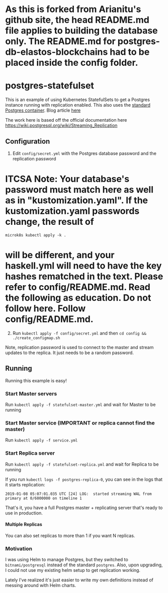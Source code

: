 
# As this is forked from Arianitu's github site, the head README.md file applies to building the database only. The README.md for postgres-db-elastos-blockchains had to be placed inside the config folder.


# postgres-statefulset
This is an example of using Kubernetes StatefulSets to get a Postgres instance running with replication enabled. This also uses the [standard Postgres container](https://github.com/docker-library/postgres). Blog article [here](https://stacksoft.io/blog/postgres-statefulset/)

The work here is based off the official documentation here https://wiki.postgresql.org/wiki/Streaming_Replication

## Configuration

1. Edit `config/secret.yml` with the Postgres database password and the replication password 

# ITCSA Note: Your database's password must match here as well as in "kustomization.yaml". If the kustomization.yaml passwords change, the result of 

`microk8s kubectl apply -k .`

# will be different, and your haskell.yml will need to have the key hashes rematched in the text. Please refer to config/README.md. Read the following as education. Do not follow here. Follow config/README.md.

2. Run `kubectl apply -f config/secret.yml` and then `cd config && ./create_configmap.sh`

Note, replication password is used to connect to the master and stream updates to the replica. It just needs to be a random password. 

## Running

Running this example is easy!

### Start Master servers

Run `kubectl apply -f statefulset-master.yml` and wait for Master to be running

### Start Master service (IMPORTANT or replica cannot find the master)
Run `kubectl apply -f service.yml` 

### Start Replica server

Run `kubectl apply -f statefulset-replica.yml` and wait for Replica to be running

If you run `kubectl logs -f postgres-replica-0`, you can see in the logs that it starts replication:

```
2019-01-08 05:07:01.035 UTC [24] LOG:  started streaming WAL from primary at 0/6000000 on timeline 1
```

That's it, you have a full Postgres master + replicating server that's ready to use in production. 

#### Multiple Replicas

You can also set replicas to more than 1 if you want N replicas. 

### Motivation

I was using Helm to manage Postgres, but they switched to `bitnami/postgresql` instead of the standard `postgres`. Also, upon upgrading, I could not use my existing helm setup to get replication working.

Lately I've realized it's just easier to write my own definitions instead of messing around with Helm charts. 
